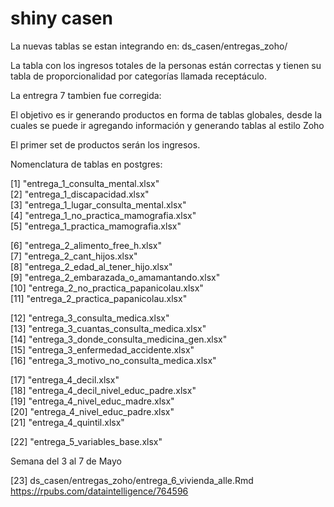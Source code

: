 # shiny casen

La nuevas tablas se estan integrando en:
ds_casen/entregas_zoho/

La tabla con los ingresos totales de la personas están correctas y tienen su tabla de proporcionalidad por categorías llamada receptáculo.

La entregra 7 tambien fue corregida:


El objetivo es ir generando productos en forma de tablas globales, desde la cuales se puede ir agregando información y generando tablas al estilo Zoho

El primer set de productos serán los ingresos.



Nomenclatura de tablas en postgres:

 [1] "entrega_1_consulta_mental.xlsx"            
 [2] "entrega_1_discapacidad.xlsx"               
 [3] "entrega_1_lugar_consulta_mental.xlsx"      
 [4] "entrega_1_no_practica_mamografia.xlsx"     
 [5] "entrega_1_practica_mamografia.xlsx"    
 
 [6] "entrega_2_alimento_free_h.xlsx"            
 [7] "entrega_2_cant_hijos.xlsx"                 
 [8] "entrega_2_edad_al_tener_hijo.xlsx"         
 [9] "entrega_2_embarazada_o_amamantando.xlsx"   
[10] "entrega_2_no_practica_papanicolau.xlsx"    
[11] "entrega_2_practica_papanicolau.xlsx"      

[12] "entrega_3_consulta_medica.xlsx"            
[13] "entrega_3_cuantas_consulta_medica.xlsx"    
[14] "entrega_3_donde_consulta_medicina_gen.xlsx"\
[15] "entrega_3_enfermedad_accidente.xlsx"       
[16] "entrega_3_motivo_no_consulta_medica.xlsx"  

[17] "entrega_4_decil.xlsx"                      
[18] "entrega_4_decil_nivel_educ_padre.xlsx"     
[19] "entrega_4_nivel_educ_madre.xlsx"           
[20] "entrega_4_nivel_educ_padre.xlsx"           
[21] "entrega_4_quintil.xlsx"     

[22] "entrega_5_variables_base.xlsx"


Semana del 3 al 7 de Mayo

[23] ds_casen/entregas_zoho/entrega_6_vivienda_alle.Rmd \
https://rpubs.com/dataintelligence/764596


